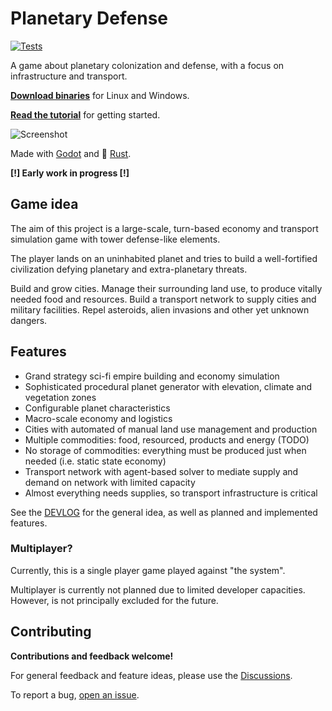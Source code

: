 # Planetary Defense

[![Tests](https://github.com/mlange-42/planetary-defense/actions/workflows/tests.yml/badge.svg)](https://github.com/mlange-42/planetary-defense/actions/workflows/tests.yml)

A game about planetary colonization and defense, with a focus on infrastructure and transport.

**[Download binaries](https://github.com/mlange-42/planetary-defense/releases)** for Linux and Windows.

**[Read the tutorial](docs/tutorial.md)** for getting started.

![Screenshot](https://user-images.githubusercontent.com/44003176/148706037-14bef694-38a0-4245-89a0-8e61736be1ad.png)

Made with [Godot](https://godotengine.org/) and :crab: [Rust](https://rust-lang.org).

**[!] Early work in progress [!]**

## Game idea

The aim of this project is a large-scale, turn-based economy and transport simulation game with tower defense-like elements.

The player lands on an uninhabited planet and tries to build a well-fortified civilization defying planetary and extra-planetary threats.

Build and grow cities.
Manage their surrounding land use, to produce vitally needed food and resources.
Build a transport network to supply cities and military facilities.
Repel asteroids, alien invasions and other yet unknown dangers.

## Features

* Grand strategy sci-fi empire building and economy simulation
* Sophisticated procedural planet generator with elevation, climate and vegetation zones
* Configurable planet characteristics
* Macro-scale economy and logistics
* Cities with automated of manual land use management and production
* Multiple commodities: food, resourced, products and energy (TODO)
* No storage of commodities: everything must be produced just when needed (i.e. static state economy)
* Transport network with agent-based solver to mediate supply and demand on network with limited capacity
* Almost everything needs supplies, so transport infrastructure is critical

See the [DEVLOG](DEVLOG.md) for the general idea, as well as planned and implemented features.

### Multiplayer?

Currently, this is a single player game played against "the system".

Multiplayer is currently not planned due to limited developer capacities.
However, is not principally excluded for the future.

## Contributing

**Contributions and feedback welcome!**

For general feedback and feature ideas, please use the [Discussions](https://github.com/mlange-42/planetary-defense/discussions).

To report a bug, [open an issue](https://github.com/mlange-42/planetary-defense/issues).
